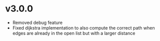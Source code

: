 # v3.0.0

- Removed debug feature
- Fixed dijkstra implementation to also compute the correct path when edges are already in the open list but with a larger distance